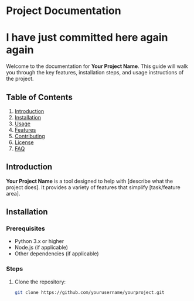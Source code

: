 # Project Documentation

# I have just committed here again again

Welcome to the documentation for **Your Project Name**. This guide will walk you through the key features, installation steps, and usage instructions of the project.

## Table of Contents

1. [Introduction](#introduction)
2. [Installation](#installation)
3. [Usage](#usage)
4. [Features](#features)
5. [Contributing](#contributing)
6. [License](#license)
7. [FAQ](#faq)

## Introduction

**Your Project Name** is a tool designed to help with [describe what the project does]. It provides a variety of features that simplify [task/feature area].

## Installation

### Prerequisites

- Python 3.x or higher
- Node.js (if applicable)
- Other dependencies (if applicable)

### Steps

1. Clone the repository:
   ```bash
   git clone https://github.com/yourusername/yourproject.git
   ```
